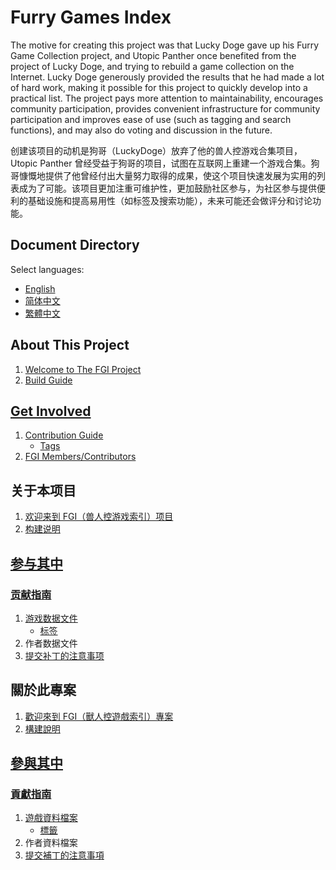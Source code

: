 # Furry Games Index

The motive for creating this project was that Lucky Doge gave up his Furry Game Collection project, and Utopic Panther once benefited from the project of Lucky Doge, and trying to rebuild a game collection on the Internet. Lucky Doge generously provided the results that he had made a lot of hard work, making it possible for this project to quickly develop into a practical list. The project pays more attention to maintainability, encourages community participation, provides convenient infrastructure for community participation and improves ease of use (such as tagging and search functions), and may also do voting and discussion in the future.

创建该项目的动机是狗哥（LuckyDoge）放弃了他的兽人控游戏合集项目，Utopic Panther 曾经受益于狗哥的项目，试图在互联网上重建一个游戏合集。狗哥慷慨地提供了他曾经付出大量努力取得的成果，使这个项目快速发展为实用的列表成为了可能。该项目更加注重可维护性，更加鼓励社区参与，为社区参与提供便利的基础设施和提高易用性（如标签及搜索功能），未来可能还会做评分和讨论功能。

## Document Directory

Select languages:

- [English](#English)
- [简体中文](#Simplified_Chinese)
- [繁體中文](#Traditional_Chinese)

<a id="English">

## About This Project

1. [Welcome to The FGI Project](README.en.md)
2. [Build Guide](BUILD.md)

## [Get Involved](doc/Get-Involved.en.md)

1. [Contribution Guide](doc/Contribute.en.md)
   - [Tags](doc/tags.en.md)
2. [FGI Members/Contributors](CONTRIBUTORS.md)

<a id="Simplified_Chinese">

## 关于本项目

1. [欢迎来到 FGI（兽人控游戏索引）项目](README.zh-cn.md)
2. [构建说明](BUILD.md)

## [参与其中](doc/Get-Involved.zh-cn.md)

### [贡献指南](doc/Contribute.zh-cn.md)

1. [游戏数据文件](doc/contribute_guide/game.zh-cn.md)
   - [标签](doc/tags.zh-cn.md)
2. 作者数据文件
3. [提交补丁的注意事项](doc/contribute_guide/patches-submitting.zh-cn.md)

<a id="Traditional_Chinese">

## 關於此專案

1. [歡迎來到 FGI（獸人控遊戲索引）專案](README.zh-tw.md)
2. [構建說明](BUILD.md)

## [參與其中](Get-Involved.zh-tw.md)

### [貢獻指南](doc/Contribute.zh-tw.md)

1. [遊戲資料檔案](doc/contribute_guide/game.zh-tw.md)
   - [標籤](doc/tags.zh-tw.md)
2. 作者資料檔案
3. [提交補丁的注意事項](doc/contribute_guide/patches-submitting.zh-tw.md)
